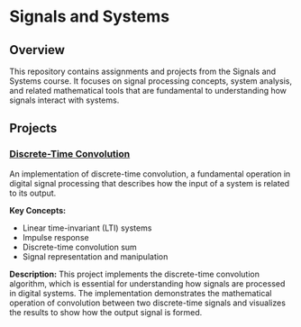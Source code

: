 # Signals and Systems

## Overview
This repository contains assignments and projects from the Signals and Systems course. It focuses on signal processing concepts, system analysis, and related mathematical tools that are fundamental to understanding how signals interact with systems.

## Projects

### [Discrete-Time Convolution](./discrete-time-convolution)
An implementation of discrete-time convolution, a fundamental operation in digital signal processing that describes how the input of a system is related to its output.

**Key Concepts:**
- Linear time-invariant (LTI) systems
- Impulse response
- Discrete-time convolution sum
- Signal representation and manipulation

**Description:**
This project implements the discrete-time convolution algorithm, which is essential for understanding how signals are processed in digital systems. The implementation demonstrates the mathematical operation of convolution between two discrete-time signals and visualizes the results to show how the output signal is formed.
